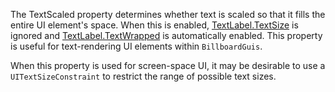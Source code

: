 The TextScaled property determines whether text is scaled so that it fills the entire UI element's space. When this is enabled, [TextLabel.TextSize](https://developer.roblox.com/api-reference/property/TextLabel/TextSize) is ignored and [TextLabel.TextWrapped](https://developer.roblox.com/api-reference/property/TextLabel/TextWrapped) is automatically enabled. This property is useful for text-rendering UI elements within `BillboardGuis`.

When this property is used for screen-space UI, it may be desirable to use a `UITextSizeConstraint` to restrict the range of possible text sizes.